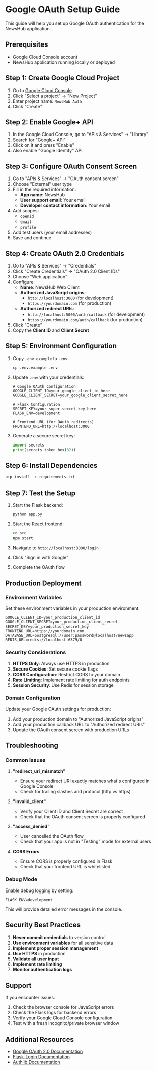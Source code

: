 # Google OAuth Setup Guide

This guide will help you set up Google OAuth authentication for the NewsHub application.

## Prerequisites

- Google Cloud Console account
- NewsHub application running locally or deployed

## Step 1: Create Google Cloud Project

1. Go to [Google Cloud Console](https://console.cloud.google.com/)
2. Click "Select a project" → "New Project"
3. Enter project name: `NewsHub Auth`
4. Click "Create"

## Step 2: Enable Google+ API

1. In the Google Cloud Console, go to "APIs & Services" → "Library"
2. Search for "Google+ API"
3. Click on it and press "Enable"
4. Also enable "Google Identity" API

## Step 3: Configure OAuth Consent Screen

1. Go to "APIs & Services" → "OAuth consent screen"
2. Choose "External" user type
3. Fill in the required information:
   - **App name**: NewsHub
   - **User support email**: Your email
   - **Developer contact information**: Your email
4. Add scopes:
   - `openid`
   - `email`
   - `profile`
5. Add test users (your email addresses)
6. Save and continue

## Step 4: Create OAuth 2.0 Credentials

1. Go to "APIs & Services" → "Credentials"
2. Click "Create Credentials" → "OAuth 2.0 Client IDs"
3. Choose "Web application"
4. Configure:
   - **Name**: NewsHub Web Client
   - **Authorized JavaScript origins**: 
     - `http://localhost:3000` (for development)
     - `https://yourdomain.com` (for production)
   - **Authorized redirect URIs**:
     - `http://localhost:5000/auth/callback` (for development)
     - `https://yourdomain.com/auth/callback` (for production)
5. Click "Create"
6. Copy the **Client ID** and **Client Secret**

## Step 5: Environment Configuration

1. Copy `.env.example` to `.env`:
   ```bash
   cp .env.example .env
   ```

2. Update `.env` with your credentials:
   ```env
   # Google OAuth Configuration
   GOOGLE_CLIENT_ID=your_google_client_id_here
   GOOGLE_CLIENT_SECRET=your_google_client_secret_here
   
   # Flask Configuration
   SECRET_KEY=your_super_secret_key_here
   FLASK_ENV=development
   
   # Frontend URL (for OAuth redirects)
   FRONTEND_URL=http://localhost:3000
   ```

3. Generate a secure secret key:
   ```python
   import secrets
   print(secrets.token_hex(32))
   ```

## Step 6: Install Dependencies

```bash
pip install -r requirements.txt
```

## Step 7: Test the Setup

1. Start the Flask backend:
   ```bash
   python app.py
   ```

2. Start the React frontend:
   ```bash
   cd src
   npm start
   ```

3. Navigate to `http://localhost:3000/login`
4. Click "Sign in with Google"
5. Complete the OAuth flow

## Production Deployment

### Environment Variables

Set these environment variables in your production environment:

```env
GOOGLE_CLIENT_ID=your_production_client_id
GOOGLE_CLIENT_SECRET=your_production_client_secret
SECRET_KEY=your_production_secret_key
FRONTEND_URL=https://yourdomain.com
DATABASE_URL=postgresql://user:password@localhost/newsapp
REDIS_URL=redis://localhost:6379/0
```

### Security Considerations

1. **HTTPS Only**: Always use HTTPS in production
2. **Secure Cookies**: Set secure cookie flags
3. **CORS Configuration**: Restrict CORS to your domain
4. **Rate Limiting**: Implement rate limiting for auth endpoints
5. **Session Security**: Use Redis for session storage

### Domain Configuration

Update your Google OAuth settings for production:

1. Add your production domain to "Authorized JavaScript origins"
2. Add your production callback URL to "Authorized redirect URIs"
3. Update the OAuth consent screen with production URLs

## Troubleshooting

### Common Issues

1. **"redirect_uri_mismatch"**
   - Ensure your redirect URI exactly matches what's configured in Google Console
   - Check for trailing slashes and protocol (http vs https)

2. **"invalid_client"**
   - Verify your Client ID and Client Secret are correct
   - Check that the OAuth consent screen is properly configured

3. **"access_denied"**
   - User cancelled the OAuth flow
   - Check that your app is not in "Testing" mode for external users

4. **CORS Errors**
   - Ensure CORS is properly configured in Flask
   - Check that your frontend URL is whitelisted

### Debug Mode

Enable debug logging by setting:
```env
FLASK_ENV=development
```

This will provide detailed error messages in the console.

## Security Best Practices

1. **Never commit credentials** to version control
2. **Use environment variables** for all sensitive data
3. **Implement proper session management**
4. **Use HTTPS** in production
5. **Validate all user input**
6. **Implement rate limiting**
7. **Monitor authentication logs**

## Support

If you encounter issues:

1. Check the browser console for JavaScript errors
2. Check the Flask logs for backend errors
3. Verify your Google Cloud Console configuration
4. Test with a fresh incognito/private browser window

## Additional Resources

- [Google OAuth 2.0 Documentation](https://developers.google.com/identity/protocols/oauth2)
- [Flask-Login Documentation](https://flask-login.readthedocs.io/)
- [Authlib Documentation](https://docs.authlib.org/)
